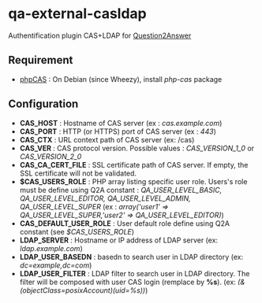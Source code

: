 qa-external-casldap
===================

Authentification plugin CAS+LDAP for [Question2Answer](http://www.question2answer.org/)

Requirement
-----------

  * [phpCAS](https://wiki.jasig.org/display/CASC/phpCAS) : On Debian (since Wheezy), install _php-cas_ package

Configuration
-------------

  * **CAS_HOST** : Hostname of CAS server (ex : _cas.example.com_)
  * **CAS_PORT** : HTTP (or HTTPS) port of CAS server (ex : _443_)
  * **CAS_CTX** : URL context path of CAS server (ex: /cas)
  * **CAS_VER** : CAS protocol version. Possible values :  *CAS_VERSION_1_0* or *CAS_VERSION_2_0*
  * **CAS_CA_CERT_FILE** : SSL certificate path of CAS server. If empty, the SSL certificate will not be validated.
  * **$CAS_USERS_ROLE** : PHP array listing specific user role. Users's role must be define using Q2A constant : _QA_USER_LEVEL_BASIC, QA_USER_LEVEL_EDITOR, QA_USER_LEVEL_ADMIN, QA_USER_LEVEL_SUPER_ (ex : _array('user1' => QA_USER_LEVEL_SUPER,'user2' => QA_USER_LEVEL_EDITOR)_)
  * **CAS_DEFAULT_USER_ROLE** : User default role define using Q2A constant (see _$CAS_USERS_ROLE_)
  * **LDAP_SERVER** : Hostname or IP address of LDAP server (ex: _ldap.example.com_)
  * **LDAP_USER_BASEDN** : basedn to search user in LDAP directory (ex: _dc=example,dc=com_)
  * **LDAP_USER_FILTER** : LDAP filter to search user in LDAP directory. The filter will be composed with user CAS login (remplace by **%s**). (ex: _(&(objectClass=posixAccount)(uid=%s))_)
